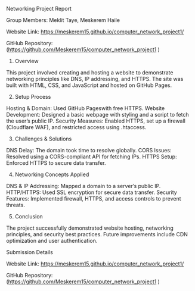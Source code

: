 Networking Project Report

Group Members: Meklit Taye, Meskerem Haile

Website Link:  https://meskerem15.github.io/computer_network_project1/

GitHub Repository: (https://github.com/Meskerem15/computer_network_project1 )

1. Overview

This project involved creating and hosting a website to demonstrate networking principles like DNS, IP addressing, and HTTPS. 
The site was built with HTML, CSS, and JavaScript and hosted on GitHub Pages.

2. Setup Process

Hosting & Domain: Used GitHub Pageswith free HTTPS.
Website Development: Designed a basic webpage with styling and a script to fetch the user’s public IP.
Security Measures: Enabled HTTPS, set up a firewall (Cloudflare WAF), and restricted access using .htaccess.

3. Challenges & Solutions

DNS Delay: The domain took time to resolve globally.
CORS Issues: Resolved using a CORS-compliant API for fetching IPs.
HTTPS Setup: Enforced HTTPS to secure data transfer.

4. Networking Concepts Applied

DNS & IP Addressing: Mapped a domain to a server’s public IP.
HTTP/HTTPS: Used SSL encryption for secure data transfer.
Security Features: Implemented firewall, HTTPS, and access controls to prevent threats.

5. Conclusion

The project successfully demonstrated website hosting, networking principles, and security best practices. 
Future improvements include CDN optimization and user authentication.

Submission Details

Website Link:  https://meskerem15.github.io/computer_network_project1/

GitHub Repository: (https://github.com/Meskerem15/computer_network_project1 )
